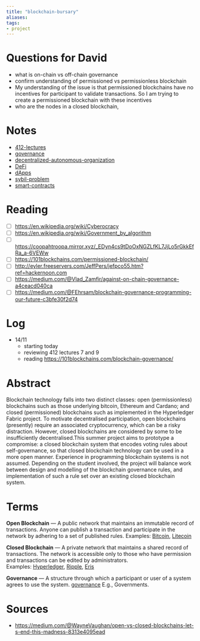 ```yaml
---
title: "blockchain-bursary"
aliases: 
tags: 
- project
---
```


# Questions for David	
- what is on-chain vs off-chain governance
- confirm understanding of permissioned vs permissionless blockchain
- My understanding of the issue is that permissioned blockchains have no incentives for participant to validate transactions. So I am trying to create a permissioned blockchain with these incentives
- who are the nodes in a closed blockchain, 

# Notes
- [412-lectures](notes/412-lectures.md)
- [governance](notes/governance.md)
- [decentralized-autonomous-organization](notes/decentralized-autonomous-organization.md)
- [DeFi](notes/DeFi.md)
- [dApps](notes/dApps.md)
- [sybil-problem](notes/sybil-problem.md)
- [smart-contracts](smart-contracts)

# Reading
- [ ] https://en.wikipedia.org/wiki/Cyberocracy
- [ ] https://en.wikipedia.org/wiki/Government_by_algorithm
- [ ] https://coopahtroopa.mirror.xyz/_EDyn4cs9tDoOxNGZLfKL7JjLo5rGkkEfRa_a-6VEWw
- [ ] https://101blockchains.com/permissioned-blockchain/
- [ ] http://eyler.freeservers.com/JeffPers/jefpco55.htm?ref=hackernoon.com
- [ ] https://medium.com/@Vlad_Zamfir/against-on-chain-governance-a4ceacd040ca
- [ ] https://medium.com/@FEhrsam/blockchain-governance-programming-our-future-c3bfe30f2d74

# Log
- 14/11
	- starting today
	- reviewing 412 lectures 7 and 9
	- reading https://101blockchains.com/blockchain-governance/

# Abstract
Blockchain technology falls into two distinct classes: open (permissionless) blockchains such as those underlying bitcoin, Ethereum and Cardano; and closed (permissioned) blockchains such as implemented in the Hyperledger Fabric project. To motivate decentralised participation, open blockchains (presently) require an associated cryptocurrency, which can be a risky distraction. However, closed blockchains are considered by some to be insufficiently decentralised.This summer project aims to prototype a compromise: a closed blockchain system that encodes voting rules about self-governance, so that closed blockchain technology can be used in a more open manner. Experience in programming blockchain systems is not assumed. Depending on the student involved, the project will balance work between design and modelling of the blockchain governance rules, and implementation of such a rule set over an existing closed blockchain system.

# Terms
**Open Blockchain** — A public network that maintains an immutable record of transactions. Anyone can publish a transaction and participate in the network by adhering to a set of published rules. Examples: [Bitcoin](https://en.wikipedia.org/wiki/Bitcoin), [Litecoin](https://en.wikipedia.org/wiki/Litecoin)

**Closed Blockchain** — A private network that maintains a shared record of transactions. The network is accessible only to those who have permission and transactions can be edited by administrators. Examples: [Hyperledger](http://hyperledger.com/), [Ripple](https://ripple.com/), [Eris](https://erisindustries.com/)

**Governance** — A structure through which a participant or user of a system agrees to use the system. [governance](notes/governance.md) E.g., Governments. 

# Sources
- https://medium.com/@WayneVaughan/open-vs-closed-blockchains-let-s-end-this-madness-8313e4095ead